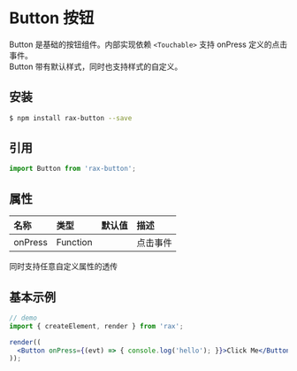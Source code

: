 # Button 按钮

Button 是基础的按钮组件。内部实现依赖 `<Touchable>` 支持 onPress 定义的点击事件。  
Button 带有默认样式，同时也支持样式的自定义。

## 安装

```bash
$ npm install rax-button --save
```

## 引用

```jsx
import Button from 'rax-button';
```

## 属性

| 名称      | 类型       | 默认值  | 描述   |
| :------ | :------- | :--- | :--- |
| onPress | Function |      | 点击事件 |

同时支持任意自定义属性的透传

## 基本示例

```jsx
// demo
import { createElement, render } from 'rax';

render((
  <Button onPress={(evt) => { console.log('hello'); }}>Click Me</Button>
));
```